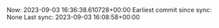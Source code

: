 Now: 2023-09-03 16:36:38.610728+00:00 Earliest commit since sync: None Last sync: 2023-09-03 16:08:58+00:00
